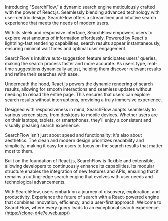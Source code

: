 Introducing "SearchFlow," a dynamic search engine meticulously crafted with the power of React.js. Seamlessly blending advanced technology with user-centric design, SearchFlow offers a streamlined and intuitive search experience that meets the needs of modern users.

With its sleek and responsive interface, SearchFlow empowers users to explore vast amounts of information effortlessly. Powered by React's lightning-fast rendering capabilities, search results appear instantaneously, ensuring minimal wait times and optimal user engagement.

SearchFlow's intuitive auto-suggestion feature anticipates users' queries, making the search process faster and more accurate. As users type, real-time suggestions dynamically adjust, helping them discover relevant results and refine their searches with ease.

Underneath the hood, React.js powers the dynamic rendering of search results, allowing for smooth interactions and seamless updates without needing to reload the entire page. This ensures that users can explore search results without interruptions, providing a truly immersive experience.

Designed with responsiveness in mind, SearchFlow adapts seamlessly to various screen sizes, from desktops to mobile devices. Whether users are on their laptops, tablets, or smartphones, they'll enjoy a consistent and visually pleasing search experience.

SearchFlow isn't just about speed and functionality; it's also about aesthetics. The clean and modern design prioritizes readability and simplicity, making it easy for users to focus on the search results that matter most to them.

Built on the foundation of React.js, SearchFlow is flexible and extensible, allowing developers to continuously enhance its capabilities. Its modular structure enables the integration of new features and APIs, ensuring that it remains a cutting-edge search engine that evolves with user needs and technological advancements.

With SearchFlow, users embark on a journey of discovery, exploration, and productivity. Experience the future of search with a React-powered engine that combines innovation, efficiency, and a user-first approach. Welcome to SearchFlow, where every query leads to an exceptional search experience. 
(https://clone-d4e7e.web.app/)
